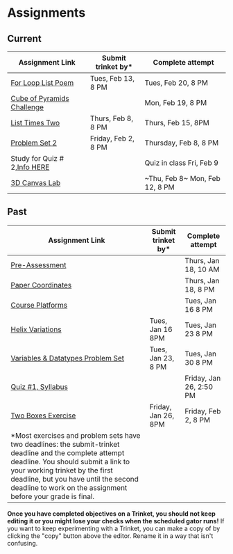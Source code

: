 # Assignments

## Current

| Assignment Link                                                                                                                  | Submit trinket by\* | Complete attempt                |
| -------------------------------------------------------------------------------------------------------------------------------- | ------------------- | ------------------------------- |
| [For Loop List Poem](https://classroom.github.com/a/48MUfU-F)                                                                       | Tues, Feb 13, 8 PM  | Tues, Feb 20, 8 PM              |
| [Cube of Pyramids Challenge](https://classroom.github.com/a/zrz_IC5W)                                                               |                     | Mon, Feb 19, 8 PM               |
| [List Times Two](https://classroom.github.com/a/taX8ZU6t)                                                                           | Thurs, Feb 8, 8 PM  | Thurs, Feb 15, 8PM              |
| [Problem Set 2](https://classroom.github.com/a/bvROnoOH)                                                                            | Friday, Feb 2, 8 PM | Thursday, Feb 8, 8 PM           |
| Study for Quiz # 2,[Info HERE](https://github.com/allegheny-college-cmpsc-100-spring-2024/slides/blob/main/reminders/feb-9-quiz.md) |                     | Quiz in class Fri, Feb 9        |
| [3D Canvas Lab](https://classroom.github.com/a/45BEsoro)                                                                            |                     | ~Thu, Feb 8~ Mon, Feb 12, 8 PM |

## Past

| Assignment Link                                                                                                                                                                                                                                                                           | Submit trinket by\* | Complete attempt        |
| ----------------------------------------------------------------------------------------------------------------------------------------------------------------------------------------------------------------------------------------------------------------------------------------- | ------------------- | ----------------------- |
| [Pre-Assessment](https://docs.google.com/forms/d/e/1FAIpQLSfI8_lGf7UB6HnVHs0JR19XtWAWmneT_HUIM1-ACb_C7mWakw/viewform?usp=sf_link)                                                                                                                                                            |                     | Thurs, Jan 18, 10 AM    |
| [Paper Coordinates](https://classroom.github.com/a/tOox8MQP)                                                                                                                                                                                                                                 |                     | Thurs, Jan 18, 8 PM     |
| [Course Platforms](https://classroom.github.com/a/I_aPYXfe)                                                                                                                                                                                                                                  |                     | Tues, Jan 16 8 PM       |
| [Helix Variations](https://classroom.github.com/a/iYUubKEG)                                                                                                                                                                                                                                  | Tues, Jan 16 8PM    | Tues, Jan 23 8 PM       |
| [Variables &amp; Datatypes Problem Set](https://classroom.github.com/a/UNxAOcxS)                                                                                                                                                                                                             | Tues, Jan 23, 8 PM  | Tues, Jan 30 8 PM       |
| [Quiz #1, Syllabus](https://docs.google.com/forms/d/e/1FAIpQLScanSjvjOR6N-Rf6yZ-pl0gq8Pm-xRVHQ2uahtVkvkKdG-eIg/viewform?usp=sf_link)                                                                                                                                                         |                     | Friday, Jan 26, 2:50 PM |
| [Two Boxes Exercise](https://classroom.github.com/a/87Sq-wos)                                                                                                                                                                                                                                | Friday, Jan 26, 8PM | Friday, Feb 2, 8 PM     |
| \*Most exercises and problem sets have two deadlines: the submit-trinket deadline and the complete attempt deadline. You should submit a link to your working trinket by the first deadline, but you have until the second deadline to work on the assignment before your grade is final. |                     |                         |

**Once you have completed objectives on a Trinket, you should not keep editing it or you might lose your checks when the scheduled gator runs!** If you want to keep experimenting with a Trinket, you can make a copy of by clicking the "copy" button above the editor. Rename it in a way that isn't confusing.
